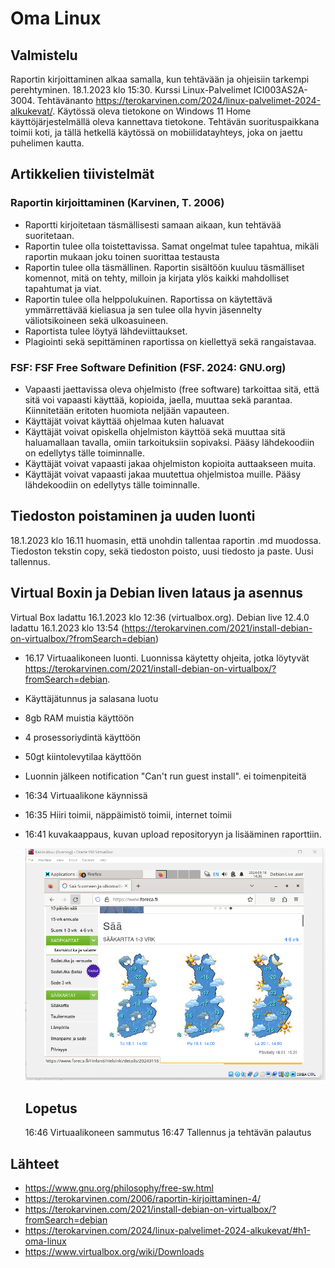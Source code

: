 # Oma Linux

## Valmistelu
Raportin kirjoittaminen alkaa samalla, kun tehtävään ja ohjeisiin tarkempi perehtyminen. 18.1.2023 klo 15:30. Kurssi Linux-Palvelimet ICI003AS2A-3004. Tehtävänanto https://terokarvinen.com/2024/linux-palvelimet-2024-alkukevat/.
Käytössä oleva tietokone on Windows 11 Home käyttöjärjestelmällä oleva kannettava tietokone. Tehtävän suorituspaikkana toimii koti, ja tällä hetkellä käytössä on mobiilidatayhteys, joka on jaettu puhelimen kautta.

## Artikkelien tiivistelmät
### Raportin kirjoittaminen (Karvinen, T. 2006)
- Raportti kirjoitetaan täsmällisesti samaan aikaan, kun tehtävää suoritetaan.
- Raportin tulee olla toistettavissa. Samat ongelmat tulee tapahtua, mikäli raportin mukaan joku toinen suorittaa testausta
- Raportin tulee olla täsmällinen. Raportin sisältöön kuuluu täsmälliset komennot, mitä on tehty, milloin ja kirjata ylös kaikki mahdolliset tapahtumat ja viat.
- Raportin tulee olla helppolukuinen. Raportissa on käytettävä ymmärrettävää kieliasua ja sen tulee olla hyvin jäsennelty väliotsikoineen sekä ulkoasuineen.
- Raportista tulee löytyä lähdeviittaukset.
- Plagiointi sekä sepittäminen raportissa on kiellettyä sekä rangaistavaa.

### FSF: FSF Free Software Definition (FSF. 2024: GNU.org)
- Vapaasti jaettavissa oleva ohjelmisto (free software) tarkoittaa sitä, että sitä voi vapaasti käyttää, kopioida, jaella, muuttaa sekä parantaa. Kiinnitetään eritoten huomiota neljään vapauteen.
- Käyttäjät voivat käyttää ohjelmaa kuten haluavat
- Käyttäjät voivat opiskella ohjelmiston käyttöä sekä muuttaa sitä haluamallaan tavalla, omiin tarkoituksiin sopivaksi. Pääsy lähdekoodiin on edellytys tälle toiminnalle.
- Käyttäjät voivat vapaasti jakaa ohjelmiston kopioita auttaakseen muita.
- Käyttäjät voivat vapaasti jakaa muutettua ohjelmistoa muille. Pääsy lähdekoodiin on edellytys tälle toiminnalle.

## Tiedoston poistaminen ja uuden luonti
18.1.2023 klo 16.11 huomasin, että unohdin tallentaa raportin .md muodossa. Tiedoston tekstin copy, sekä tiedoston poisto, uusi tiedosto ja paste. Uusi tallennus. 
  
## Virtual Boxin ja Debian liven lataus ja asennus
Virtual Box ladattu 16.1.2023 klo 12:36 (virtualbox.org). Debian live 12.4.0 ladattu 16.1.2023 klo 13:54 (https://terokarvinen.com/2021/install-debian-on-virtualbox/?fromSearch=debian)
- 16.17 Virtuaalikoneen luonti. Luonnissa käytetty ohjeita, jotka löytyvät https://terokarvinen.com/2021/install-debian-on-virtualbox/?fromSearch=debian.
- Käyttäjätunnus ja salasana luotu
- 8gb RAM muistia käyttöön
- 4 prosessoriydintä käyttöön
- 50gt kiintolevytilaa käyttöön
- Luonnin jälkeen notification "Can't run guest install". ei toimenpiteitä
- 16:34 Virtuaalikone käynnissä
- 16:35 Hiiri toimii, näppäimistö toimii, internet toimii
- 16:41 kuvakaappaus, kuvan upload repositoryyn ja lisääminen raporttiin.

  ![Add file: Upload](h1-foreca.png)

  ## Lopetus
  16:46 Virtuaalikoneen sammutus
  16:47 Tallennus ja tehtävän palautus
  

## Lähteet
- https://www.gnu.org/philosophy/free-sw.html
- https://terokarvinen.com/2006/raportin-kirjoittaminen-4/
- https://terokarvinen.com/2021/install-debian-on-virtualbox/?fromSearch=debian
- https://terokarvinen.com/2024/linux-palvelimet-2024-alkukevat/#h1-oma-linux
- https://www.virtualbox.org/wiki/Downloads 
